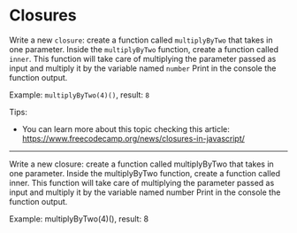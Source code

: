 # Closures

Write a new `closure`: create a function called `multiplyByTwo` that takes in one parameter.
Inside the `multiplyByTwo` function, create a function called `inner`. This function will take care of multiplying the parameter passed as input and multiply it by the variable named `number`
Print in the console the function output.

Example: `multiplyByTwo(4)()`, result: `8`

Tips:

- You can learn more about this topic checking this article: https://www.freecodecamp.org/news/closures-in-javascript/


-----------------------------------------------------------------------------------------------------------------------------------------------------------


Write a new closure: create a function called multiplyByTwo that takes in one parameter. Inside the multiplyByTwo function, create a function called inner. This function will take care of multiplying the parameter passed as input and multiply it by the variable named number Print in the console the function output.

Example: multiplyByTwo(4)(), result: 8